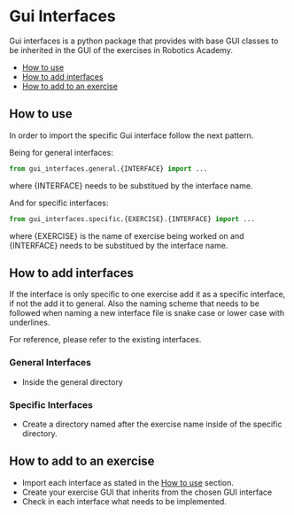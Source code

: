 # Gui Interfaces

Gui interfaces is a python package that provides with base GUI classes to be inherited in the GUI of the exercises in Robotics Academy.

- [How to use](#How-to-use)
- [How to add interfaces](#How-to-add-interfaces)
- [How to add to an exercise](#How-to-add-to-an-exercise)

<a name="How-to-use"></a>
## How to use

In order to import the specific Gui interface follow the next pattern.

Being for general interfaces:

```python
from gui_interfaces.general.{INTERFACE} import ...
```

where {INTERFACE} needs to be substitued by the interface name.

And for specific interfaces:

```python
from gui_interfaces.specific.{EXERCISE}.{INTERFACE} import ...
```

where {EXERCISE} is the name of exercise being worked on and {INTERFACE} needs to be substitued by the interface name.

<a name="How-to-add-interfaces"></a>
## How to add interfaces

If the interface is only specific to one exercise add it as a specific interface, if not the add it to general. Also the naming scheme that needs to be followed when naming a new interface file is snake case or lower case with underlines.

For reference, please refer to the existing interfaces.

### General Interfaces

- Inside the general directory

### Specific Interfaces

- Create a directory named after the exercise name inside of the specific directory.

<a name="How-to-add-to-an-exercise"></a>
## How to add to an exercise

- Import each interface as stated in the [How to use](#How-to-use) section.
- Create your exercise GUI that inherits from the chosen GUI interface
- Check in each interface what needs to be implemented.
